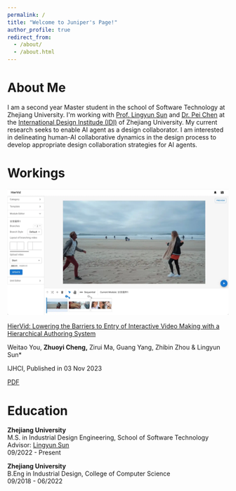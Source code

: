 ```yaml
---
permalink: /
title: "Welcome to Juniper's Page!"
author_profile: true
redirect_from:
  - /about/
  - /about.html
---
```


# About Me<a id="About"></a>

I am a second year Master student in the school of Software Technology at Zhejiang University. I'm working with [Prof. Lingyun Sun](https://scholar.google.com/citations?user=zzW8d-wAAAAJ&hl=en&oi=ao) and [Dr. Pei Chen](https://scholar.google.com/citations?hl=en&user=T4oYmPUAAAAJ&view_op=list_works&sortby=pubdate) at the [International Design Institude (IDI)](http://www.idi.zju.edu.cn) of Zhejiang University. My current research seeks to enable AI agent as a design collaborator. I am interested in delineating human-AI collaborative dynamics in the design process to develop appropriate design collaboration strategies for AI agents.

# Workings<a id="Workings"></a>

<div class="working-basic">
  <!-- img -->
  <div class="working-img">
    <div class="working-img-layout_box">
      <img src="../images/HierVid-cover.webp">
    </div>
  </div>
  <!-- content-paper -->
  <div class="working-content">
    <div class="working-paper-title">
      <p>
        <a href="https://doi.org/10.1080/10447318.2023.2267859">
        HierVid: Lowering the Barriers to Entry of Interactive Video Making with a Hierarchical Authoring System
        </a>
      </p>
    </div>
    <div class="working-paper-author">
      <p>
      Weitao You, <strong>Zhuoyi Cheng,</strong> Zirui Ma, Guang Yang, Zhibin Zhou & Lingyun Sun*
      </p>
    </div>
    <div class="working-paper-venue">
      <p>
      IJHCI, Published in 03 Nov 2023
      </p>
    </div>
    <div class="working-paper-attachment">
      <a class="attachment-btn" href="../files/HierVid.pdf">
        <i class="bi bi-file-pdf-fill"></i>
        PDF
      </a>
    </div>
  </div>
</div>

# Education<a id="Education"></a>

**Zhejiang University**<br>
M.S. in Industrial Design Engineering, School of Software Technology<br>
Advisor: [Lingyun Sun](https://scholar.google.com/citations?user=zzW8d-wAAAAJ&hl=en&oi=ao)<br>
09/2022 - Present

**Zhejiang University**<br>
B.Eng in Industrial Design, College of Computer Science<br>
09/2018 - 06/2022
